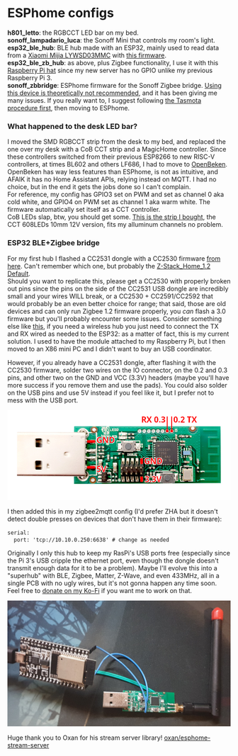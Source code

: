 # ESPhome configs

**h801_letto**: the RGBCCT LED bar on my bed.  
**sonoff_lampadario_luca**: the Sonoff Mini that controls my room's light.  
**esp32_ble_hub**: BLE hub made with an ESP32, mainly used to read data from a
[Xiaomi Mijia LYWSD03MMC](https://esphome.io/components/sensor/xiaomi_ble.html#lywsd03mmc)
with [this firmware](https://github.com/atc1441/ATC_MiThermometer).  
**esp32_ble_zb_hub**: as above, plus Zigbee functionality, I use it with this [Raspberry Pi hat](https://github.com/egony/cc2652p_E72-2G4M20S1E/wiki/Home-EN#shield-pi-hat-for-single-board-computers)
since my new server has no GPIO unlike my previous Raspberry Pi 3.  
**sonoff_zbbridge**: ESPhome firmware for the Sonoff Zigbee bridge. [Using this device is theoretically not recommended](https://github.com/home-assistant/home-assistant.io/issues/17170),
and it has been giving me many issues. If you really want to, I suggest
following [the Tasmota procedure first](https://zigbee.blakadder.com/Sonoff_ZBBridge.html), then moving to ESPhome.  

### What happened to the desk LED bar?
I moved the SMD RGBCCT strip from the desk to my bed, and replaced the one over
my desk with a CoB CCT strip and a MagicHome controller. Since these
controllers switched from their previous ESP8266 to new RISC-V controllers,
at times BL602 and others LF686, I had to move to [OpenBeken](https://github.com/openshwprojects/OpenBK7231T_App).  
OpenBeken has way less features than ESPhome, is not as intuitive, and AFAIK it
has no Home Assistant APIs, relying instead on MQTT. I had no choice, but in
the end it gets the jobs done so I can't complain.  
For reference, my config has GPIO3 set on PWM and set as channel 0 aka cold
white, and GPIO4 on PWM set as channel 1 aka warm white. The firmware
automatically set itself as a CCT controller.  
CoB LEDs slap, btw, you should get some. [This is the strip I bought](https://it.aliexpress.com/item/1005005820131997.html),
the CCT 608LEDs 10mm 12V version, fits my alluminum channels no problem.  

### ESP32 BLE+Zigbee bridge
For my first hub I flashed a CC2531 dongle with a CC2530 firmware [from here](https://github.com/Koenkk/Z-Stack-firmware/tree/master/coordinator).
Can't remember which one, but probably the [Z-Stack_Home_1.2 Default](https://github.com/Koenkk/Z-Stack-firmware/blob/master/coordinator/Z-Stack_Home_1.2/bin/default/CC2530_DEFAULT_20201127.zip).  
Should you want to replicate this, please get a CC2530 with properly broken out
pins since the pins on the side of the CC2531 USB dongle are incredibly small
and your wires WILL break, or a CC2530 + CC2591/CC2592 that would probably be
an even better choice for range; that said, those are old devices and can only
run Zigbee 1.2 firmware properly, you *can* flash a 3.0 firmware but you'll
probably encounter some issues. Consider something else like [this](https://github.com/egony/cc2652p_E72-2G4M20S1E/wiki/Home-EN#shield-pi-hat-for-single-board-computers),
if you need a wireless hub you just need to connect the TX and RX wired as
needed to the ESP32: as a matter of fact, this is my current solution.
I used to have the module attached to my Raspberry Pi, but I then moved to an
X86 mini PC and I didn't want to buy an USB coordinator.  

However, if you already have a CC2531 dongle, after flashing it with the CC2530
firmware, solder two wires on the IO connector, on the 0.2 and 0.3 pins, and
other two on the GND and VCC (3.3V) headers (maybe you'll have more success if
you remove them and use the pads). You could also solder on the USB pins and
use 5V instead if you feel like it, but I prefer not to mess with the USB port.  

![](CC2531_pins.png)  

I then added this in my zigbee2mqtt config (I'd prefer ZHA but it doesn't
detect double presses on devices that don't have them in their firmware):

```
serial:
  port: 'tcp://10.10.0.250:6638' # change as needed
```

Originally I only this hub to keep my RasPi's USB ports free (especially since
the Pi 3's USB cripple the ethernet port, even though the dongle doesn't transmit
enough data for it to be a problem). Maybe I'll evolve this into a "superhub"
with BLE, Zigbee, Matter, Z-Wave, and even 433MHz, all in a single PCB with no
ugly wires, but it's not gonna happen any time soon. Feel free to [donate on my Ko-Fi](https://ko-fi.com/exentio)
if you want me to work on that.  

![](not_a_fire_hazard.jpg)  

Huge thank you to Oxan for his stream server library! [oxan/esphome-stream-server](https://github.com/oxan/esphome-stream-server)
